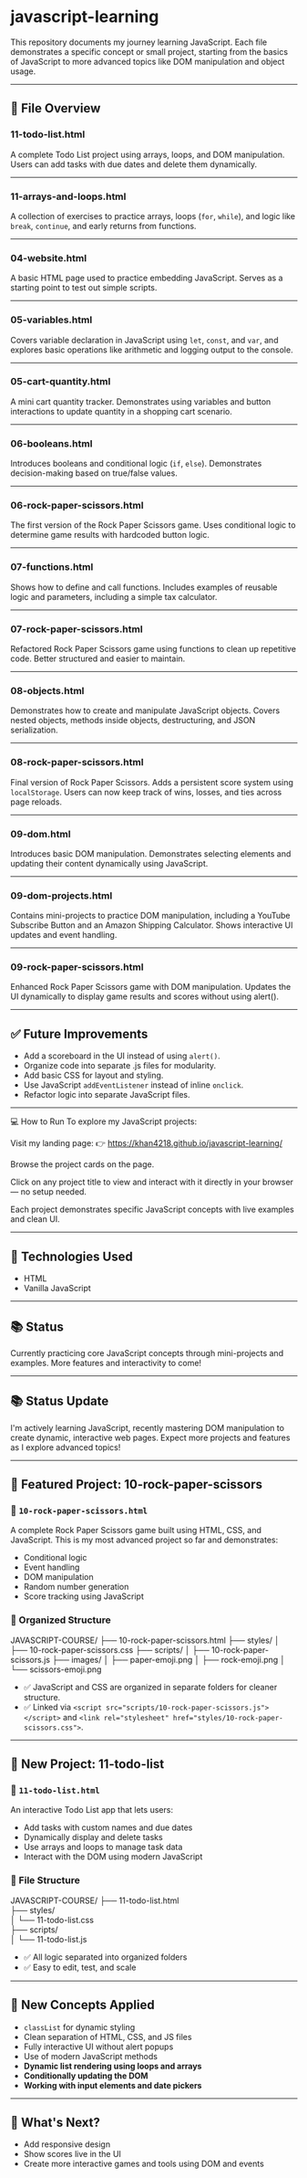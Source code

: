# javascript-learning

This repository documents my journey learning JavaScript. Each file demonstrates a specific concept or small project, starting from the basics of JavaScript to more advanced topics like DOM manipulation and object usage.

---

## 📁 File Overview

### 11-todo-list.html
A complete Todo List project using arrays, loops, and DOM manipulation. Users can add tasks with due dates and delete them dynamically.

---

### 11-arrays-and-loops.html
A collection of exercises to practice arrays, loops (`for`, `while`), and logic like `break`, `continue`, and early returns from functions.

---

### 04-website.html
A basic HTML page used to practice embedding JavaScript. Serves as a starting point to test out simple scripts.

---

### 05-variables.html
Covers variable declaration in JavaScript using `let`, `const`, and `var`, and explores basic operations like arithmetic and logging output to the console.

---

### 05-cart-quantity.html
A mini cart quantity tracker. Demonstrates using variables and button interactions to update quantity in a shopping cart scenario.

---

### 06-booleans.html
Introduces booleans and conditional logic (`if`, `else`). Demonstrates decision-making based on true/false values.

---

### 06-rock-paper-scissors.html
The first version of the Rock Paper Scissors game. Uses conditional logic to determine game results with hardcoded button logic.

---

### 07-functions.html
Shows how to define and call functions. Includes examples of reusable logic and parameters, including a simple tax calculator.

---

### 07-rock-paper-scissors.html
Refactored Rock Paper Scissors game using functions to clean up repetitive code. Better structured and easier to maintain.

---

### 08-objects.html
Demonstrates how to create and manipulate JavaScript objects. Covers nested objects, methods inside objects, destructuring, and JSON serialization.

---

### 08-rock-paper-scissors.html
Final version of Rock Paper Scissors. Adds a persistent score system using `localStorage`. Users can now keep track of wins, losses, and ties across page reloads.

---

### 09-dom.html
Introduces basic DOM manipulation. Demonstrates selecting elements and updating their content dynamically using JavaScript.

---

### 09-dom-projects.html
Contains mini-projects to practice DOM manipulation, including a YouTube Subscribe Button and an Amazon Shipping Calculator. Shows interactive UI updates and event handling.

---

### 09-rock-paper-scissors.html
Enhanced Rock Paper Scissors game with DOM manipulation. Updates the UI dynamically to display game results and scores without using alert().

---

## ✅ Future Improvements

- Add a scoreboard in the UI instead of using `alert()`.
- Organize code into separate .js files for modularity.
- Add basic CSS for layout and styling.
- Use JavaScript `addEventListener` instead of inline `onclick`.
- Refactor logic into separate JavaScript files.

---

💻 How to Run
To explore my JavaScript projects:

Visit my landing page:
👉 https://khan4218.github.io/javascript-learning/

Browse the project cards on the page.

Click on any project title to view and interact with it directly in your browser — no setup needed.

Each project demonstrates specific JavaScript concepts with live examples and clean UI.


---

## 🔧 Technologies Used

- HTML
- Vanilla JavaScript

---

## 📚 Status

Currently practicing core JavaScript concepts through mini-projects and examples. More features and interactivity to come!

---

## 📚 Status Update

I'm actively learning JavaScript, recently mastering DOM manipulation to create dynamic, interactive web pages. Expect more projects and features as I explore advanced topics!

---

## 🌟 Featured Project: 10-rock-paper-scissors

### 📄 `10-rock-paper-scissors.html`
A complete Rock Paper Scissors game built using HTML, CSS, and JavaScript. This is my most advanced project so far and demonstrates:

- Conditional logic
- Event handling
- DOM manipulation
- Random number generation
- Score tracking using JavaScript

### 📂 Organized Structure

JAVASCRIPT-COURSE/
├── 10-rock-paper-scissors.html
├── styles/
│   ├── 10-rock-paper-scissors.css
├── scripts/
│   ├── 10-rock-paper-scissors.js
├── images/
│   ├── paper-emoji.png
│   ├── rock-emoji.png
│   └── scissors-emoji.png

- ✅ JavaScript and CSS are organized in separate folders for cleaner structure.
- ✅ Linked via `<script src="scripts/10-rock-paper-scissors.js"></script>` and `<link rel="stylesheet" href="styles/10-rock-paper-scissors.css">`.

---

## 🌟 New Project: 11-todo-list

### 📄 `11-todo-list.html`
An interactive Todo List app that lets users:

- Add tasks with custom names and due dates
- Dynamically display and delete tasks
- Use arrays and loops to manage task data
- Interact with the DOM using modern JavaScript

### 📂 File Structure

JAVASCRIPT-COURSE/
├── 11-todo-list.html  
├── styles/  
│   └── 11-todo-list.css  
├── scripts/  
│   └── 11-todo-list.js  

- ✅ All logic separated into organized folders
- ✅ Easy to edit, test, and scale

---

## 🧠 New Concepts Applied

- `classList` for dynamic styling
- Clean separation of HTML, CSS, and JS files
- Fully interactive UI without alert popups
- Use of modern JavaScript methods
- **Dynamic list rendering using loops and arrays**
- **Conditionally updating the DOM**
- **Working with input elements and date pickers**

---

## 🔮 What's Next?

- Add responsive design
- Show scores live in the UI
- Create more interactive games and tools using DOM and events
